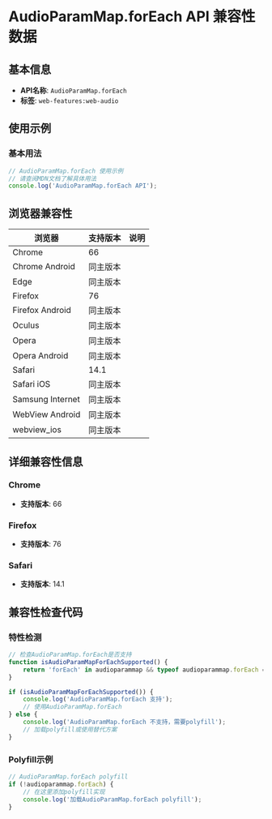 # AudioParamMap.forEach API 兼容性数据

## 基本信息

- **API名称**: `AudioParamMap.forEach`
- **标签**: `web-features:web-audio`

## 使用示例

### 基本用法

```javascript
// AudioParamMap.forEach 使用示例
// 请查阅MDN文档了解具体用法
console.log('AudioParamMap.forEach API');
```

## 浏览器兼容性

| 浏览器 | 支持版本 | 说明 |
|--------|----------|------|
| Chrome | 66 |  |
| Chrome Android | 同主版本 |  |
| Edge | 同主版本 |  |
| Firefox | 76 |  |
| Firefox Android | 同主版本 |  |
| Oculus | 同主版本 |  |
| Opera | 同主版本 |  |
| Opera Android | 同主版本 |  |
| Safari | 14.1 |  |
| Safari iOS | 同主版本 |  |
| Samsung Internet | 同主版本 |  |
| WebView Android | 同主版本 |  |
| webview_ios | 同主版本 |  |

## 详细兼容性信息

### Chrome

- **支持版本**: 66

### Firefox

- **支持版本**: 76

### Safari

- **支持版本**: 14.1

## 兼容性检查代码

### 特性检测

```javascript
// 检查AudioParamMap.forEach是否支持
function isAudioParamMapForEachSupported() {
    return 'forEach' in audioparammap && typeof audioparammap.forEach === 'function';
}

if (isAudioParamMapForEachSupported()) {
    console.log('AudioParamMap.forEach 支持');
    // 使用AudioParamMap.forEach
} else {
    console.log('AudioParamMap.forEach 不支持，需要polyfill');
    // 加载polyfill或使用替代方案
}
```

### Polyfill示例

```javascript
// AudioParamMap.forEach polyfill
if (!audioparammap.forEach) {
    // 在这里添加polyfill实现
    console.log('加载AudioParamMap.forEach polyfill');
}
```

